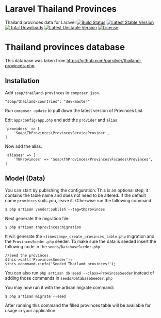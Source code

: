 # Laravel Thailand Provinces
Thailand provinces data for Laravel
[![Build Status](https://travis-ci.org/soap/thailand-provinces.svg?branch=master)](https://travis-ci.org/soap/thailand-provinces.svg?branch=master)
[![Latest Stable Version](https://poser.pugx.org/soap/thailand-provinces/v/stable)](https://packagist.org/packages/soap/thailand-provinces)
[![Total Downloads](https://poser.pugx.org/soap/thailand-provinces/downloads)](https://packagist.org/packages/soap/thailand-provinces)
[![Latest Unstable Version](https://poser.pugx.org/soap/thailand-provinces/v/unstable)](https://packagist.org/packages/soap/thailand-provinces)
[![License](https://poser.pugx.org/soap/thailand-provinces/license)](https://packagist.org/packages/soap/thailand-provinces)

# Thailand provinces database
This database was taken from https://github.com/parsilver/thailand-provinces-php.

## Installation

Add `soap/thailand-provinces` to `composer.json`.

    "soap/thailand-countries": "dev-master"
    
Run `composer update` to pull down the latest version of Provinces List.

Edit `app/config/app.php` and add the `provider` and `alias`

    'providers' => [
        'Soap\ThProvinces\ProvincesServiceProvider',
    ]

Now add the alias.

    'aliases' => [
        'ThProvinces' => 'Soap\ThProvinces\Provinces\Facades\Provinces',
    ]

## Model (Data)    
You can start by publishing the configuration. This is an optional step, it contains the table name and does not need to be altered. If the default name `provinces` suits you, leave it. Otherwise run the following command

    $ php artisan vendor:publish --tag=thprovinces

Next generate the migration file:

    $ php artisan thprovinces:migration
    
It will generate the `<timestamp>_create_provinces_table.php` migration and the `ProvincesSeeder.php` seeder. To make sure the data is seeded insert the following code in the `seeds/DatabaseSeeder.php`

    //Seed the provinces
    $this->call('ProvincesSeeder');
    $this->command->info('Seeded Thailand provinces!'); 

You can also run `php artisan db:seed --class=ProvincesSeeder` instead of adding those commands in `seeds/DatabaseSeeder.php`

You may now run it with the artisan migrate command:

    $ php artisan migrate --seed
    
After running this command the filled provinces table will be available for usage in your application.
